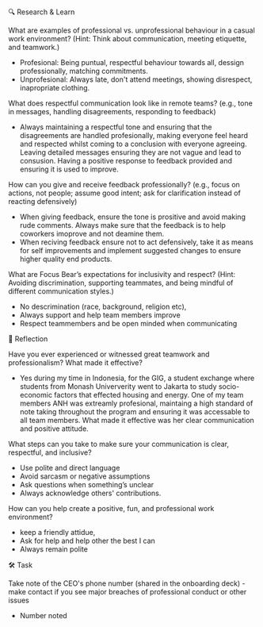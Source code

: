 🔍 Research & Learn

What are examples of professional vs. unprofessional behaviour in a casual work environment? (Hint: Think about communication, meeting etiquette, and teamwork.)

- Profesional: Being puntual, respectful behaviour towards all, dessign professionally, matching commitments.
- Unprofesional: Always late, don't attend meetings, showing disrespect, inapropriate clothing.

What does respectful communication look like in remote teams? (e.g., tone in messages, handling disagreements, responding to feedback)

- Always maintaining a respectful tone and ensuring that the disagreements are handled profesionally, making everyone feel heard and respected whilst coming to a conclusion with everyone agreeing. Leaving detailed messages ensuring they are not vague and lead to consusion. Having a positive response to feedback provided and ensuring it is used to improve.

How can you give and receive feedback professionally? (e.g., focus on actions, not people; assume good intent; ask for clarification instead of reacting defensively)

- When giving feedback, ensure the tone is prositive and avoid making rude comments. Always make sure that the feedback is to help coworkers imoprove and not deamine them.
- When reciving feedback ensure not to act defensively, take it as means for self improvements and implement suggested changes to ensure higher quality end products.

What are Focus Bear’s expectations for inclusivity and respect? (Hint: Avoiding discrimination, supporting teammates, and being mindful of different communication styles.)

- No descrimination (race, background, religion etc),
- Always support and help team members improve
- Respect teammembers and be open minded when communicating

📝 Reflection

Have you ever experienced or witnessed great teamwork and professionalism? What made it effective?

- Yes during my time in Indonesia, for the GIG, a student exchange where students from Monash Uniververity went to Jakarta to study socio-economic factors that effected housing and energy. One of my team members ANH was extreamly profesional, maintaing a high standard of note taking throughout the program and ensuring it was accessable to all team members. What made it effective was her clear communication and positive attitude.

What steps can you take to make sure your communication is clear, respectful, and inclusive?

- Use polite and direct language
- Avoid sarcasm or negative assumptions
- Ask questions when something’s unclear
- Always acknowledge others' contributions.

How can you help create a positive, fun, and professional work environment?

- keep a friendly attidue,
- Ask for help and help other the best I can
- Always remain polite

🛠️ Task

Take note of the CEO's phone number (shared in the onboarding deck) - make contact if you see major breaches of professional conduct or other issues

- Number noted
